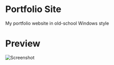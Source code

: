 # Portfolio Site

My portfolio website in old-school Windows style

# Preview

![Screenshot](<img width="1363" alt="Screenshot 2024-06-04 at 2 09 23 AM" src="https://github.com/SFarruqui/final-project/assets/113355829/dc8d5793-8139-4acc-856e-809e7542312d">)

